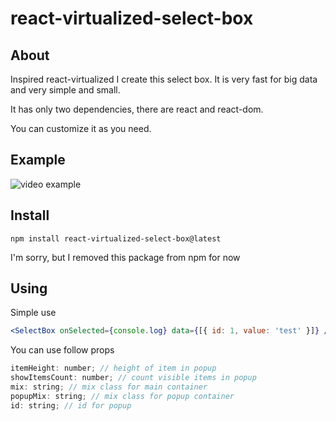 # react-virtualized-select-box

## About

Inspired react-virtualized I create this select box. It is very fast for big data and very simple and small.

It has only two dependencies, there are react and react-dom.

You can customize it as you need.

## Example

![video example](https://github.com/or4/react-virtualized-select-box/blob/master/video.gif)

## Install

```node
npm install react-virtualized-select-box@latest
```

I'm sorry, but I removed this package from npm for now

## Using

Simple use

```jsx
<SelectBox onSelected={console.log} data={[{ id: 1, value: 'test' }]} />
```

You can use follow props

```js
itemHeight: number; // height of item in popup
showItemsCount: number; // count visible items in popup
mix: string; // mix class for main container
popupMix: string; // mix class for popup container
id: string; // id for popup
```
